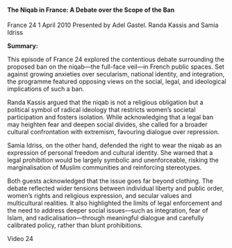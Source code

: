 <h4>The Niqab in France: A Debate over the Scope of the Ban</h4>
France 24
1 April 2010
Presented by Adel Gastel.
Randa Kassis and Samia Idriss

<b>Summary:</b>

This episode of France 24 explored the contentious debate surrounding the proposed ban on the niqab—the full-face veil—in French public spaces. Set against growing anxieties over secularism, national identity, and integration, the programme featured opposing views on the social, legal, and ideological implications of such a ban.

Randa Kassis argued that the niqab is not a religious obligation but a political symbol of radical ideology that restricts women’s societal participation and fosters isolation. While acknowledging that a legal ban may heighten fear and deepen social divides, she called for a broader cultural confrontation with extremism, favouring dialogue over repression.

Samia Idriss, on the other hand, defended the right to wear the niqab as an expression of personal freedom and cultural identity. She warned that a legal prohibition would be largely symbolic and unenforceable, risking the marginalisation of Muslim communities and reinforcing stereotypes.

Both guests acknowledged that the issue goes far beyond clothing. The debate reflected wider tensions between individual liberty and public order, women’s rights and religious expression, and secular values and multicultural realities. It also highlighted the limits of legal enforcement and the need to address deeper social issues—such as integration, fear of Islam, and radicalisation—through meaningful dialogue and carefully calibrated policy, rather than blunt prohibitions.

Video 24



